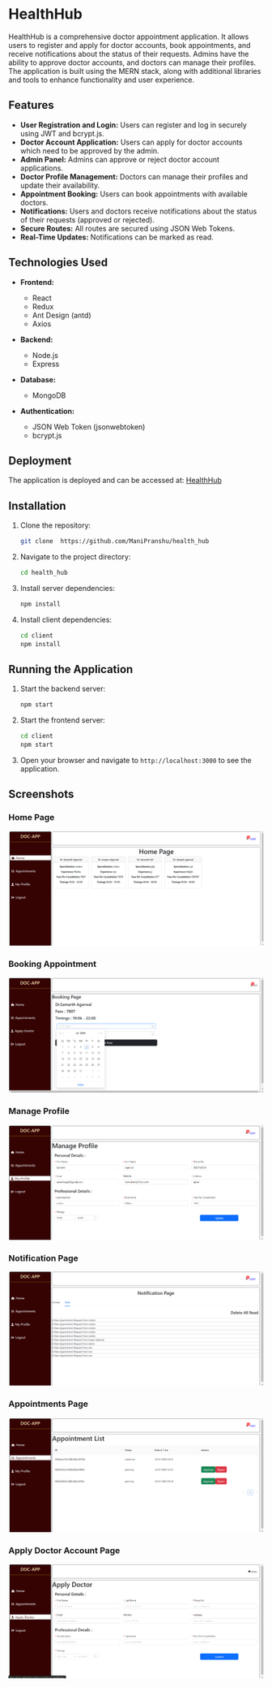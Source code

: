 # HealthHub

HealthHub is a comprehensive doctor appointment application. It allows users to register and apply for doctor accounts, book appointments, and receive notifications about the status of their requests. Admins have the ability to approve doctor accounts, and doctors can manage their profiles. The application is built using the MERN stack, along with additional libraries and tools to enhance functionality and user experience.

## Features

- **User Registration and Login:** Users can register and log in securely using JWT and bcrypt.js.
- **Doctor Account Application:** Users can apply for doctor accounts which need to be approved by the admin.
- **Admin Panel:** Admins can approve or reject doctor account applications.
- **Doctor Profile Management:** Doctors can manage their profiles and update their availability.
- **Appointment Booking:** Users can book appointments with available doctors.
- **Notifications:** Users and doctors receive notifications about the status of their requests (approved or rejected).
- **Secure Routes:** All routes are secured using JSON Web Tokens.
- **Real-Time Updates:** Notifications can be marked as read.

## Technologies Used

- **Frontend:**
  - React
  - Redux
  - Ant Design (antd)
  - Axios

- **Backend:**
  - Node.js
  - Express

- **Database:**
  - MongoDB

- **Authentication:**
  - JSON Web Token (jsonwebtoken)
  - bcrypt.js

## Deployment

The application is deployed and can be accessed at: [HealthHub](https://doctor-application-platform.onrender.com/)

## Installation

1. Clone the repository:
    ```bash
    git clone  https://github.com/ManiPranshu/health_hub
    ```

2. Navigate to the project directory:
    ```bash
    cd health_hub
    ```

3. Install server dependencies:
    ```bash
    npm install
    ```

4. Install client dependencies:
    ```bash
    cd client
    npm install
    ```

## Running the Application

1. Start the backend server:
    ```bash
    npm start
    ```

2. Start the frontend server:
    ```bash
    cd client
    npm start
    ```

3. Open your browser and navigate to `http://localhost:3000` to see the application.

## Screenshots

### Home Page
![Home Page](client/src/image/Home-page.png)

### Booking Appointment
![Booking Appointment](client/src/image/Book-appointment.png)

### Manage Profile
![Manage Profile](client/src/image/Manage-profile.png)

### Notification Page
![Notification Page](client/src/image/Notification-page.png)

### Appointments Page
![Appointments Page](client/src/image/Appointment-list.png)

### Apply Doctor Account Page
![Apply Doctor Account Page](client/src/image/Apply-doctor.png)

